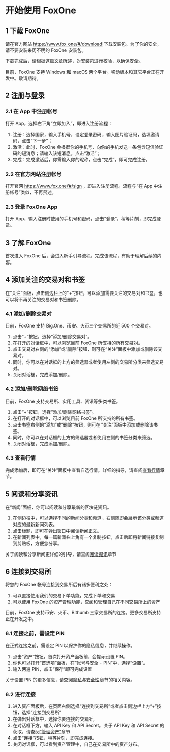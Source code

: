 # 开始使用 FoxOne

## 1 下载 FoxOne

请在官方网站 https://www.fox.one/#/download 下载安装包。为了你的安全，请不要安装来历不明的 FoxOne 安装包。

下载完成后，请根据[这篇文章所述](/verify-installer/README.md)，对安装包进行校验，以确保安全。

目前，FoxOne 支持 Windows 和 macOS 两个平台。移动版本和其它平台正在开发中。敬请期待。

## 2 注册与登录

### 2.1 在 App 中注册帐号

打开 App，选择右下角“立即加入”，即进入注册流程：

1. 注册：选择国家，输入手机号，设定登录密码，输入图片验证码，选填邀请码，点击“下一步”；
2. 激活：此时，FoxOne 会根据你的手机号，向你的手机发送一条包含短信验证码的短消息；请输入该短消息，点击“激活”；
3. 完成：完成激活后，你需输入你的昵称，点击“完成”，即可完成注册。

### 2.2 在官方网站注册帐号

打开官网 https://www.fox.one/#/sign ，即进入注册流程。流程与“在 App 中注册帐号”类似，不再赘述。

### 2.3 登录 FoxOne App

打开 App，输入注册时使用的手机号和密码，点击“登录”，稍等片刻，即完成登录。

## 3 了解 FoxOne

首次进入 FoxOne 后，会进入新手引导流程。完成该流程，有助于理解后续的内容。

## 4 添加关注的交易对和书签

在“关注”面板，点击侧边栏上的“+”按钮，可以添加需要关注的交易对和书签，也可以将不再关注的交易对和书签删除。

### 4.1 添加/删除交易对

目前，FoxOne 支持 Big.One、币安、火币三个交易所的近 500 个交易对。


1. 点击“+”按钮，选择“添加/删除交易对”。
2. 在打开的对话框中，可以浏览目前 FoxOne 所支持的所有交易对。
3. 点击交易对右侧的“添加”或“删除”按钮，则可在“关注”面板中添加或删除该交易对。
4. 同时，你可以在对话框的上方的筛选器或者使用左侧的交易所分类来筛选交易对。
5. 关闭对话框，完成添加/删除。

### 4.2 添加/删除网络书签

目前，FoxOne 支持交易所、实用工具、资讯等多类书签。

1. 点击“+”按钮，选择“添加/删除网络书签”。
2. 在打开的对话框中，可以浏览目前 FoxOne 所支持的所有书签。
3. 点击书签右侧的“添加”或“删除”按钮，则可在“关注”面板中添加或删除该书签。
4. 同时，你可以在对话框的上方的筛选器或者使用左侧的书签分类来筛选。
5. 关闭对话框，完成添加/删除。

### 4.3 查看行情

完成添加后，即可在“关注”面板中查看自选行情。详细的指导，请查阅[查看行情](/view-trends/README.md)章节。

## 5 阅读和分享资讯

在“新闻”面板，你可以阅读和分享最新的区块链资讯。

1. 在侧边栏中，可以选择不同的新闻分类和频道，右侧随即会展示该分类或频道对应的最新新闻列表。
2. 点击标题，即可在弹出窗口中阅读新闻正文。
3. 在新闻列表中，每一篇新闻右上角有一个复制按钮，点击后即将新闻链接复制到剪贴板，方便您分享。

关于阅读和分享新闻更详细的引导，请查阅[阅读资讯](/read-news/README.md)章节

## 6 连接到交易所

将您的 FoxOne 帐号连接到交易所后有诸多便利之处：

1. 可以直接使用我们的交易下单功能，完成下单和交易
2. 可以使用 FoxOne 的资产管理功能，查阅和管理自己在不同交易所上的资产

目前，FoxOne 支持币安、火币、Bithumb 三家交易所的连接。更多交易所支持正在开发之中。

### 6.1 连接之前，需设定 PIN

在正式连接之前，需设定 PIN 以保护你的隐私信息，并继续操作。

1. 点击“资产”按钮，首次打开资产面板前，会提示设置 PIN。
2. 你也可以打开“首选项”面板，在“帐号与安全 - PIN”中，选择“设置”。
3. 输入两遍 PIN，点击“保存”即可完成设置

关于设置 PIN 的更多信息，请查阅[隐私与安全性](/privacy-security/README.md)章节的相关内容。

### 6.2 进行连接

1. 进入资产面板后，在页面右侧选择“连接到交易所”或者点击侧边栏上方“+”按钮，选择“连接到交易所”
2. 在弹出对话框中，选择你要连接的交易所。
3. 在对话框下方，输入 API Key 和 API Secret。关于 API Key 和 API Secret 的获取，请查阅[“管理资产”](/manage-assets/README.md)章节
4. 点击“连接”按钮，稍等片刻，即完成连接。
5. 关闭对话框，可以看到资产管理中，自己在交易所中的资产分布。




